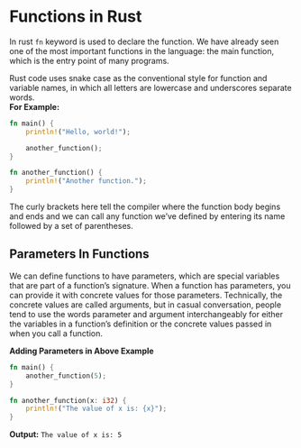 # Functions in Rust

In rust `fn` keyword is used to declare the function. We have already seen one of the most important functions in the language: the main function, which is the entry point of many programs.<br>

Rust code uses snake case as the conventional style for function and variable names, in which all letters are lowercase and underscores separate words.<br>
<b>For Example:</b>

```Rust
fn main() {
    println!("Hello, world!");

    another_function();
}

fn another_function() {
    println!("Another function.");
}
```

The curly brackets here tell the compiler where the function body begins and ends and we can call any function we’ve defined by entering its name followed by a set of parentheses.<br>

## Parameters In Functions

We can define functions to have parameters, which are special variables that are part of a function’s signature. When a function has parameters, you can provide it with concrete values for those parameters. Technically, the concrete values are called arguments, but in casual conversation, people tend to use the words parameter and argument interchangeably for either the variables in a function’s definition or the concrete values passed in when you call a function.

<b>Adding Parameters in Above Example</b>

```Rust
fn main() {
    another_function(5);
}

fn another_function(x: i32) {
    println!("The value of x is: {x}");
}
```

<b>Output:</b> `The value of x is: 5`
